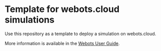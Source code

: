 # Template for webots.cloud simulations
Use this repository as a template to deploy a simulation on webots.cloud.

More information is available in the [Webots User Guide](https://cyberbotics.com/doc/guide/webots-cloud?version=master#publish-cloud-based-simulations).
